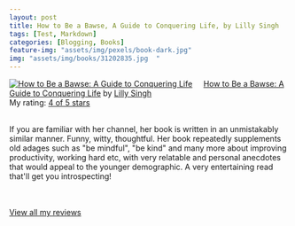 ```yaml
---
layout: post
title: How to Be a Bawse, A Guide to Conquering Life, by Lilly Singh             
tags: [Test, Markdown]
categories: [Blogging, Books]
feature-img: "assets/img/pexels/book-dark.jpg"             
img: "assets/img/books/31202835.jpg  "
---
```

             
<a href= "https://www.goodreads.com/book/show/31202835-how-to-be-a-bawse" style= "float: left; padding-right: 20px"><img border="0" alt= "How to Be a Bawse: A Guide to Conquering Life" src= "https://images.gr-assets.com/books/1475608021m/31202835.jpg" /></a><a href="https://www.goodreads.com/book/show/31202835-how-to-be-a-bawse">How to Be a Bawse: A Guide to Conquering Life</a> by <a href="https://www.goodreads.com/author/show/14472017.Lilly_Singh">Lilly Singh</a><br/> My rating: <a href="https://www.goodreads.com/review/show/1958391461"> 4 of 5 stars</a><br /><br />


If you are familiar with her channel, her book is written in an unmistakably similar manner. Funny, witty, thoughtful. Her book repeatedly supplements old adages such as "be mindful", "be kind" and many more about improving productivity, working hard etc, with very relatable and personal anecdotes that would appeal to the younger demographic. A very entertaining read that'll get you introspecting!

<br/><br/><a href="https://www.goodreads.com/review/list/16616412-nandita-damaraju">View all my reviews</a>